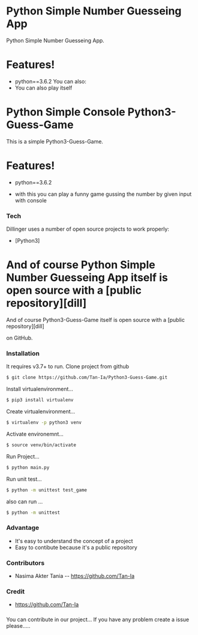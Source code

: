 
# Python Simple Number  Guesseing App  


 Python Simple Number  Guesseing App. 
#  Features!
  - python==3.6.2 
You can also:
  - You can also play itself 
# Python Simple Console Python3-Guess-Game 


This is a simple Python3-Guess-Game. 
#  Features!
  - python==3.6.2 


  - with this you can play a funny game gussing the number by given input with console


### Tech

Dillinger uses a number of open source projects to work properly:
* [Python3] 


And of course  Python Simple Number  Guesseing App itself is open source with a [public repository][dill]
=======
And of course  Python3-Guess-Game itself is open source with a [public repository][dill]

 on GitHub.

### Installation

It requires  v3.7+ to run.
Clone project from github
```sh
$ git clone https://github.com/Tan-Ia/Python3-Guess-Game.git
```
Install virtualenvironment...
```sh
$ pip3 install virtualenv
```
Create virtualenvironment...
```sh
$ virtualenv -p python3 venv
```
Activate environemnt...
```sh
$ source venv/bin/activate
```
Run Project...
```sh
$ python main.py
```
Run unit test...
```sh
$ python -m unittest test_game
```
also can run ...
```sh
$ python -m unittest 
```

### Advantage
  - It's easy to understand the concept of a project
  - Easy to contibute because it's a public repository
  

### Contributors
  - Nasima Akter Tania -- https://github.com/Tan-Ia
  

### Credit
  - https://github.com/Tan-Ia
 
  

###
You can contribute in our project...
If you have any problem create a issue please.....


